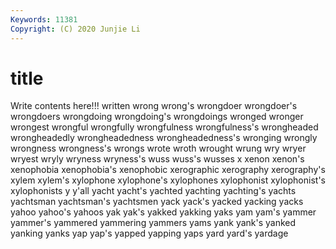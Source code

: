 ```yaml
---
Keywords: 11381
Copyright: (C) 2020 Junjie Li
---
```


# title

Write contents here!!!
written 
wrong
wrong's 
wrongdoer 
wrongdoer's 
wrongdoers 
wrongdoing 
wrongdoing's 
wrongdoings 
wronged 
wronger 
wrongest
wrongful 
wrongfully 
wrongfulness 
wrongfulness's 
wrongheaded 
wrongheadedly 
wrongheadedness 
wrongheadedness's 
wronging 
wrongly
wrongness 
wrongness's 
wrongs 
wrote 
wroth 
wrought 
wrung 
wry 
wryer 
wryest
wryly 
wryness 
wryness's 
wuss 
wuss's 
wusses 
x 
xenon 
xenon's 
xenophobia
xenophobia's 
xenophobic 
xerographic 
xerography 
xerography's 
xylem 
xylem's 
xylophone 
xylophone's 
xylophones
xylophonist 
xylophonist's 
xylophonists 
y 
y'all 
yacht 
yacht's 
yachted 
yachting 
yachting's
yachts 
yachtsman 
yachtsman's 
yachtsmen 
yack 
yack's 
yacked 
yacking 
yacks 
yahoo
yahoo's 
yahoos 
yak 
yak's 
yakked 
yakking 
yaks 
yam 
yam's 
yammer
yammer's 
yammered 
yammering 
yammers 
yams 
yank 
yank's 
yanked 
yanking 
yanks
yap 
yap's 
yapped 
yapping 
yaps 
yard 
yard's 
yardage 
